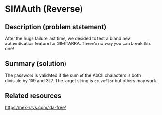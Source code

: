 # SIMAuth (Reverse)

## Description (problem statement)

After the huge failure last time, we decided to test a brand new authentication feature for SIMITARRA. There's no way you can break this one!

## Summary (solution)

The password is validated if the sum of the ASCII characters is both divisible by 109 and 327. The target string is `couveflor` but others may work.

## Related resources

https://hex-rays.com/ida-free/
